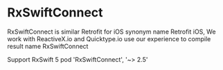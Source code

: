 # RxSwiftConnect
RxSwiftConnect is similar Retrofit for iOS synonym name Retrofit iOS, We work with ReactiveX.io and Quicktype.io use our experience to compile result name RxSwiftConnect

Support RxSwift 5
pod 'RxSwiftConnect', '~> 2.5'


